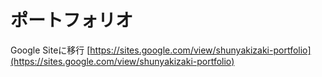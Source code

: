 # ポートフォリオ
Google Siteに移行
[https://sites.google.com/view/shunyakizaki-portfolio](https://sites.google.com/view/shunyakizaki-portfolio)
